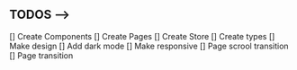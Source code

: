 ## TODOS -->

[] Create Components
[] Create Pages
[] Create Store
[] Create types
[] Make design
[] Add dark mode
[] Make responsive
[] Page scrool transition
[] Page transition
